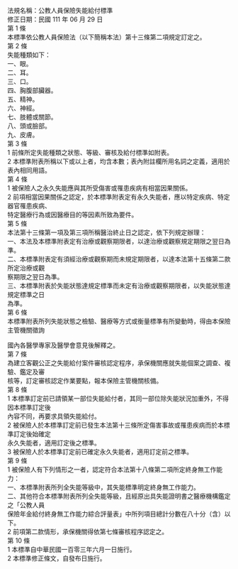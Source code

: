法規名稱：公教人員保險失能給付標準  
修正日期：民國 111 年 06 月 29 日  
第 1 條  
本標準依公教人員保險法（以下簡稱本法）第十三條第二項規定訂定之。  
第 2 條  
失能種類如下：  
一、眼。  
二、耳。  
三、口。  
四、胸腹部臟器。  
五、精神。  
六、神經。  
七、肢體或關節。  
八、頭或臉部。  
九、皮膚。  
第 3 條  
1 前條所定失能種類之狀態、等級、審核及給付標準如附表。  
2 本標準附表所稱以下或以上者，均含本數；表內附註欄所用名詞之定義，適用於表內相同用語。  
第 4 條  
1 被保險人之永久失能應與其所受傷害或罹患疾病有相當因果關係。  
2 前項相當因果關係之認定，於本標準附表定有永久失能者，應以特定疾病、特定器官罹患疾病、  
特定醫療行為或因醫療目的等因素所致為要件。  
第 5 條  
本法第十三條第一項及第三項所稱醫治終止日之認定，依下列規定辦理：  
一、本法及本標準附表定有治療或觀察期限者，以達治療或觀察規定期限之翌日為準。  
二、本標準附表定有須經治療或觀察期而未規定期限者，以達本法第十五條第二款所定治療或觀  
察期限之翌日為準。  
三、本標準附表於失能狀態達規定標準而未定有治療或觀察期限者，以失能狀態達規定標準之日  
為準。  
第 6 條  
本標準附表所列失能狀態之檢驗、醫療等方式或衡量標準有所變動時，得由本保險主管機關徵詢  


國內各醫學專家及醫學會意見後解釋之。  
第 7 條  
為建立客觀公正之失能給付案件審核認定程序，承保機關應就失能個案之調查、複驗、鑑定及審  
核等，訂定審核認定作業要點，報本保險主管機關核備。  
第 8 條  
1 本標準訂定前已請領某一部位失能給付者，其同一部位除失能狀況加重外，不得因本標準訂定後  
內容不同，再要求具領失能給付。  
2 被保險人於本標準訂定前已發生本法第十三條所定傷害事故或罹患疾病而於本標準訂定後始確定  
永久失能者，適用訂定後之標準。  
3 被保險人於本標準訂定前已確定永久失能者，適用訂定前之標準。  
第 9 條  
1 被保險人有下列情形之一者，認定符合本法第十八條第二項所定終身無工作能力：  
一、本標準附表所列全失能等級中，其失能標準明定終身無工作能力。  
二、其他符合本標準附表所列全失能等級，且經原出具失能證明書之醫療機構鑑定之「公教人員  
保險年金給付終身無工作能力綜合評量表」中所列項目總計分數在八十分（含）以下。  
2 前項第二款情形，承保機關得依第七條審核程序認定之。  
第 10 條  
1 本標準自中華民國一百零三年六月一日施行。  
2 本標準修正條文，自發布日施行。  


